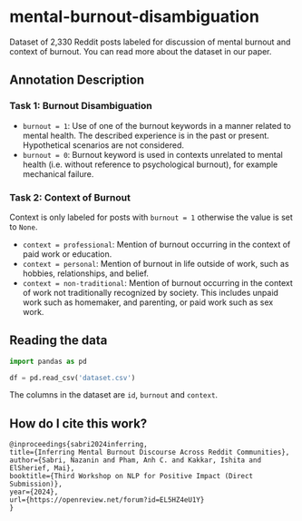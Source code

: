 # mental-burnout-disambiguation

Dataset of 2,330 Reddit posts labeled for discussion of mental burnout and context of burnout. You can read more about the dataset in our paper. 

## Annotation Description

### Task 1: Burnout Disambiguation 

* `burnout = 1`: Use of one of the burnout keywords in a manner related to mental health. The described experience is in the past or present. Hypothetical scenarios are not considered.
* `burnout = 0`: Burnout keyword is used in contexts unrelated to mental health (i.e. without reference to psychological burnout), for example mechanical failure.


### Task 2: Context of Burnout 

Context is only labeled for posts with `burnout = 1` otherwise the value is set to `None`. 

* `context = professional`: Mention of burnout occurring in the context of paid work or education. 
* `context = personal`: Mention of burnout in life outside of work, such as hobbies, relationships, and belief.
* `context = non-traditional`: Mention of burnout occurring in the context of work not traditionally recognized by society. This includes unpaid work such as homemaker, and parenting, or paid work such as sex work.

## Reading the data

```python
import pandas as pd

df = pd.read_csv('dataset.csv')
```

The columns in the dataset are `id`, `burnout` and `context`. 

## How do I cite this work?

```
@inproceedings{sabri2024inferring,
title={Inferring Mental Burnout Discourse Across Reddit Communities},
author={Sabri, Nazanin and Pham, Anh C. and Kakkar, Ishita and ElSherief, Mai},
booktitle={Third Workshop on NLP for Positive Impact (Direct Submission)},
year={2024},
url={https://openreview.net/forum?id=EL5HZ4eU1Y}
}
```

